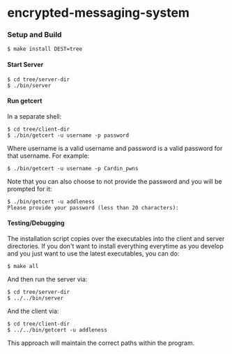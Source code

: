 # encrypted-messaging-system

### Setup and Build

```
$ make install DEST=tree
```

#### Start Server
```
$ cd tree/server-dir
$ ./bin/server
```

#### Run getcert

In a separate shell:
```
$ cd tree/client-dir
$ ./bin/getcert -u username -p password
```
Where username is a valid username and password is a valid password for that username. For example:

```
$ ./bin/getcert -u username -p Cardin_pwns
```
Note that you can also choose to not provide the password and you will be prompted for it:
```
$ ./bin/getcert -u addleness
Please provide your password (less than 20 characters): 
```

#### Testing/Debugging

The installation script copies over the executables into the client and server directories. If you don't want to install everything everytime as you develop and you just want to use the latest executables, you can do:
```
$ make all
```
And then run the server via:
```
$ cd tree/server-dir
$ ../../bin/server
```
And the client via:
```
$ cd tree/client-dir
$ ../../bin/getcert -u addleness
```
This approach will maintain the correct paths within the program.
